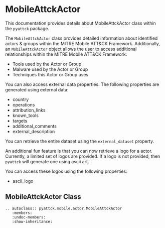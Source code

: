 # MobileAttckActor

This documentation provides details about MobileAttckActor class within the `pyattck` package.

The `MobileAttckActor` class provides detailed information about identified actors & groups within the MITRE Mobile ATT&CK Framework.  Additionally, an `MobileAttckActor` object allows the user to access additional relationships within the MITRE Mobile ATT&CK Framework:

* Tools used by the Actor or Group
* Malware used by the Actor or Group
* Techniques this Actor or Group uses

You can also access external data properties. The following properties are generated using external data:

* country
* operations
* attribution_links
* known_tools
* targets
* additional_comments
* external_description

You can retrieve the entire dataset using the `external_dataset` property.

An additional fun feature is that you can now retrieve a logo for a actor.  Currently, a limited set of logos are provided.
If a logo is not provided, then `pyattck` will generate one using ascii art.

You can access these logos using the following properties:

* ascii_logo

## MobileAttckActor Class

```eval_rst
.. autoclass:: pyattck.mobile.actor.MobileAttckActor
   :members:
   :undoc-members:
   :show-inheritance:
```
